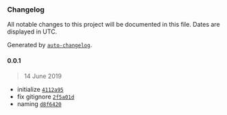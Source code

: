 ### Changelog

All notable changes to this project will be documented in this file. Dates are displayed in UTC.

Generated by [`auto-changelog`](https://github.com/CookPete/auto-changelog).

#### 0.0.1

> 14 June 2019

- initialize [`4112a95`](https://github.com/arifaydogmus/safetynet-server/commit/4112a95a2be24e44f0f2655a4efa59c96f14f3aa)
- fix gitignore [`2f5a01d`](https://github.com/arifaydogmus/safetynet-server/commit/2f5a01d87094a1e943bc4c8c21678615bba516d6)
- naming [`d8f6420`](https://github.com/arifaydogmus/safetynet-server/commit/d8f64204c2bf800d8b8d86bfdbec3065a4fb2b01)
